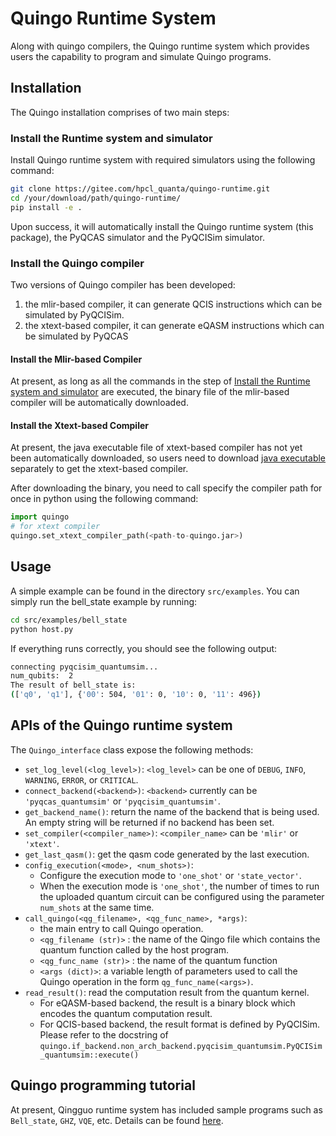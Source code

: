 # Quingo Runtime System

Along with quingo compilers, the Quingo runtime system which provides users the capability to program and simulate Quingo programs.

## Installation

The Quingo installation comprises of two main steps:

### Install the Runtime system and simulator
Install Quingo runtime system with required simulators using the following command:
```sh
git clone https://gitee.com/hpcl_quanta/quingo-runtime.git
cd /your/download/path/quingo-runtime/
pip install -e .
```

Upon success, it will automatically install the Quingo runtime system (this package), the PyQCAS simulator and the PyQCISim simulator.

### Install the Quingo compiler

Two versions of Quingo compiler has been developed:
1. the mlir-based compiler, it can generate QCIS instructions which can be simulated by PyQCISim.
2. the xtext-based compiler, it can generate eQASM instructions which can be simulated by PyQCAS


#### Install the Mlir-based Compiler

At present, as long as all the commands in the step of [Install the Runtime system and simulator](#install-the-runtime-system-and-simulator) are executed, the binary file of the mlir-based compiler will be automatically downloaded.

#### Install the Xtext-based Compiler

At present, the java executable file of xtext-based compiler has not yet been automatically downloaded, so users need to download [java executable](https://github.com/Quingo/compiler_xtext/releases) separately to get the xtext-based compiler.

After downloading the binary, you need to call specify the compiler path for once in python using the following command:
```python
import quingo
# for xtext compiler
quingo.set_xtext_compiler_path(<path-to-quingo.jar>)
```

## Usage
A simple example can be found in the directory `src/examples`. You can simply run the bell_state example by running:
```sh
cd src/examples/bell_state
python host.py
```
If everything runs correctly, you should see the following output:
```sh
connecting pyqcisim_quantumsim...
num_qubits:  2
The result of bell_state is:
(['q0', 'q1'], {'00': 504, '01': 0, '10': 0, '11': 496})
```

## APIs of the Quingo runtime system
The `Quingo_interface` class expose the following methods:
 - `set_log_level(<log_level>)`: `<log_level>` can be one of `DEBUG`, `INFO`, `WARNING`, `ERROR`, or `CRITICAL`.
 - `connect_backend(<backend>)`: `<backend>` currently can be `'pyqcas_quantumsim'` or `'pyqcisim_quantumsim'`.
- `get_backend_name()`: return the name of the backend that is being used. An empty string will be returned if no backend has been set.
- `set_compiler(<compiler_name>)`: `<compiler_name>` can be `'mlir'` or `'xtext'`.
- `get_last_qasm()`: get the qasm code generated by the last execution.
- `config_execution(<mode>, <num_shots>)`:
  -  Configure the execution mode to `'one_shot'` or `'state_vector'`.
  -  When the execution mode is `'one_shot'`, the number of times to run the uploaded quantum circuit can be configured using the parameter `num_shots` at the same time.
-  `call_quingo(<qg_filename>, <qg_func_name>, *args)`:
   - the main entry to call Quingo operation.
   - `<qg_filename (str)>` :  the name of the Qingo file which contains the quantum function called by the host program.
   - `<qg_func_name (str)>` : the name of the quantum function
   - `<args (dict)>`: a variable length of parameters used to call the Quingo operation in the form `qg_func_name(<args>)`.
 - `read_result()`: read the computation result from the quantum kernel.
   - For eQASM-based backend, the result is a binary block which encodes the quantum computation result.
   - For QCIS-based backend, the result format is defined by PyQCISim. Please refer to the docstring of `quingo.if_backend.non_arch_backend.pyqcisim_quantumsim.PyQCISim_quantumsim::execute()`

## Quingo programming tutorial
At present, Qingguo runtime system has included sample programs such as `Bell_state`, `GHZ`, `VQE`, etc. Details can be found [here](https://gitee.com/hpcl_quanta/quingo-runtime/tree/master/src/examples).